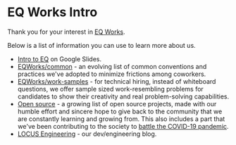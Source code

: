 # EQ Works Intro

Thank you for your interest in [EQ Works](https://www.eqworks.com/).

Below is a list of information you can use to learn more about us.

- [Intro to EQ](https://docs.google.com/presentation/d/1ymlJorsnuX_n6sDNbBdwu-r5_4ztr2BFI6vs3CT5Bog/present) on Google Slides.
- [EQWorks/common](https://github.com/eqworks/common) - an evolving list of common conventions and practices we've adopted to minimize frictions among coworkers.
- [EQWorks/work-samples](https://github.com/EQWorks/work-samples) - for technical hiring, instead of whiteboard questions, we offer sample sized work-resembling problems for candidates to show their creativity and real problem-solving capabilities.
- [Open source](https://github.com/EQWorks?q=&type=public) - a growing list of open source projects, made with our humble effort and sincere hope to give back to the community that we are constantly learning and growing from. This also includes a part that we've been contributing to the society to [battle the COVID-19 pandemic](https://github.com/EQWorks?q=flaat&type=public).
- [LOCUS Engineering](https://medium.com/locus-engineering) - our dev/engineering blog.
